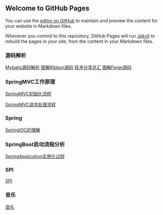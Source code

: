 ## Welcome to GitHub Pages

You can use the [editor on GitHub](https://github.com/zephyr520/zephyr/edit/master/index.md) to maintain and preview the content for your website in Markdown files.

Whenever you commit to this repository, GitHub Pages will run [Jekyll](https://jekyllrb.com/) to rebuild the pages in your site, from the content in your Markdown files.

### 源码解析
[Mybatis源码解析](https://zephyr520.github.io/zephyr/mybatis/mybatis.html)
[图解Ribbon源码](https://zephyr520.github.io/zephyr/spring/图解Ribbon源码.pdf)
[技术分享总汇](https://zephyr520.github.io/zephyr/spring/儒猿-技术分享总汇(2021.09.13).pdf)
[图解Feign源码](https://zephyr520.github.io/zephyr/spring/图解Feign源码-Feign是如何实现声明式调⽤的.pdf)

### SpringMVC工作原理
[SpringMVC初始化流程](https://zephyr520.github.io/zephyr/spring/springmvc-init-process.html)

[SpringMVC请求处理流程](https://zephyr520.github.io/zephyr/spring/springmvc-request-process.html)

### Spring
[SpringIOC的理解](https://zephyr520.github.io/zephyr/spring/spring-ioc-comprehension.html)

### SpringBoot启动流程分析
[SpringApplication实例化过程](https://zephyr520.github.io/zephyr/spring/SpringApplication类的初始化流程分析.html)

### SPI
[SPI](https://zephyr520.github.io/zephyr/java/java-spi.html)

### 音乐
[音乐](https://zephyr520.github.io/zephyr/music.html)

